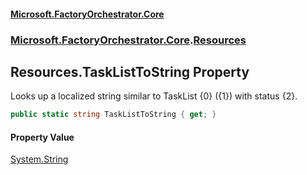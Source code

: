 #### [Microsoft.FactoryOrchestrator.Core](./Microsoft-FactoryOrchestrator-Core.md 'Microsoft.FactoryOrchestrator.Core')
### [Microsoft.FactoryOrchestrator.Core](./Microsoft-FactoryOrchestrator-Core.md 'Microsoft.FactoryOrchestrator.Core').[Resources](./Microsoft-FactoryOrchestrator-Core-Resources.md 'Microsoft.FactoryOrchestrator.Core.Resources')
## Resources.TaskListToString Property
Looks up a localized string similar to TaskList {0} ({1}) with status {2}.  
```csharp
public static string TaskListToString { get; }
```
#### Property Value
[System.String](https://docs.microsoft.com/en-us/dotnet/api/System.String 'System.String')  
